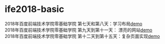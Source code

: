 # ife2018-basic
2018年百度前端技术学院零基础学院
第七天和第八天：学习布局[demo](http://laginalin.github.io/ife2018-basic/layout.html)<br />
2018年百度前端技术学院零基础学院 第九天到第十一天： 漂亮的网站[demo](http://laginalin.github.io/ife2018-basic/index.html)<br />
2018年百度前端技术学院零基础学院 第十二天到第十五天：复杂页面实现[demo](http://laginalin.github.io/ife2018-basic/chat.html)<br />
